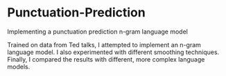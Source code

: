 # Punctuation-Prediction
Implementing a punctuation prediction n-gram language model


Trained on data from Ted talks, I attempted to implement an n-gram language model. I also experimented with different smoothing techniques. Finally, I compared the results with different, more complex language models.

